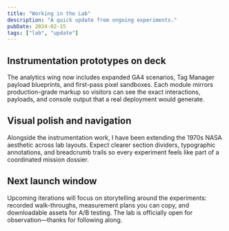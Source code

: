 ```yaml
---
title: "Working in the Lab"
description: "A quick update from ongoing experiments."
pubDate: 2024-02-15
tags: ["lab", "update"]
---
```


## Instrumentation prototypes on deck

The analytics wing now includes expanded GA4 scenarios, Tag Manager payload blueprints, and first-pass pixel sandboxes. Each
module mirrors production-grade markup so visitors can see the exact interactions, payloads, and console output that a real
deployment would generate.

## Visual polish and navigation

Alongside the instrumentation work, I have been extending the 1970s NASA aesthetic across lab layouts. Expect clearer section
dividers, typographic annotations, and breadcrumb trails so every experiment feels like part of a coordinated mission dossier.

## Next launch window

Upcoming iterations will focus on storytelling around the experiments: recorded walk-throughs, measurement plans you can copy,
and downloadable assets for A/B testing. The lab is officially open for observation—thanks for following along.
